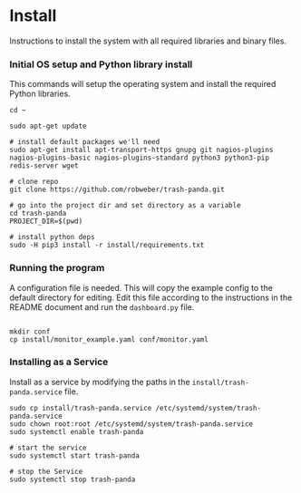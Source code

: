 # Install

Instructions to install the system with all required libraries and binary files.


### Initial OS setup and Python library install

This commands will setup the operating system and install the required Python libraries.

```
cd ~

sudo apt-get update

# install default packages we'll need
sudo apt-get install apt-transport-https gnupg git nagios-plugins nagios-plugins-basic nagios-plugins-standard python3 python3-pip redis-server wget

# clone repo
git clone https://github.com/robweber/trash-panda.git

# go into the project dir and set directory as a variable
cd trash-panda
PROJECT_DIR=$(pwd)

# install python deps
sudo -H pip3 install -r install/requirements.txt
```

### Running the program

A configuration file is needed. This will copy the example config to the default directory for editing. Edit this file according to the instructions in the README document and run the `dashboard.py` file.

```

mkdir conf
cp install/monitor_example.yaml conf/monitor.yaml

```

### Installing as a Service

Install as a service by modifying the paths in the `install/trash-panda.service` file.

```
sudo cp install/trash-panda.service /etc/systemd/system/trash-panda.service
sudo chown root:root /etc/systemd/system/trash-panda.service
sudo systemctl enable trash-panda

# start the service
sudo systemctl start trash-panda

# stop the Service
sudo systemctl stop trash-panda
```
